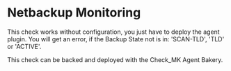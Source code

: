 # Netbackup Monitoring

This check works without configuration, you just have to deploy the agent plugin.
You will get an error, if the Backup State not is in: 'SCAN-TLD', 'TLD' or 'ACTIVE'.

This check can be backed and deployed with the Check_MK Agent Bakery.

